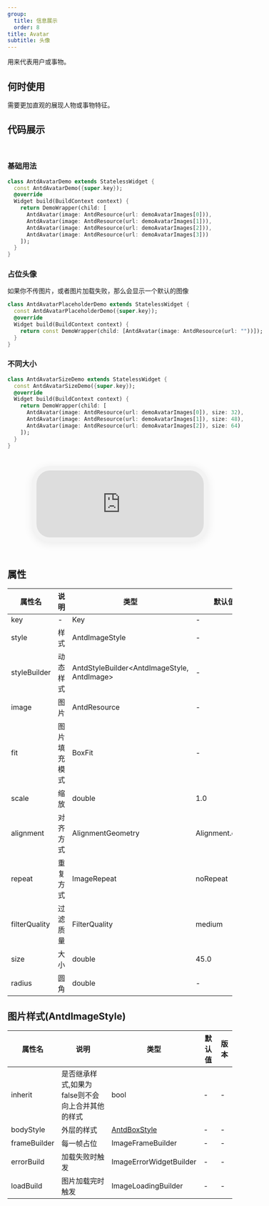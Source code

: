 ```yaml
---
group:
  title: 信息展示
  order: 8
title: Avatar
subtitle: 头像
---
```

用来代表用户或事物。
## 何时使用
需要更加直观的展现人物或事物特征。

## 代码展示

<div class='preview-container'>
<div>

### 基础用法


```dart
class AntdAvatarDemo extends StatelessWidget {
  const AntdAvatarDemo({super.key});
  @override
  Widget build(BuildContext context) {
    return DemoWrapper(child: [
      AntdAvatar(image: AntdResource(url: demoAvatarImages[0])),
      AntdAvatar(image: AntdResource(url: demoAvatarImages[1])),
      AntdAvatar(image: AntdResource(url: demoAvatarImages[2])),
      AntdAvatar(image: AntdResource(url: demoAvatarImages[3]))
    ]);
  }
}

```

### 占位头像

如果你不传图片，或者图片加载失败，那么会显示一个默认的图像

```dart
class AntdAvatarPlaceholderDemo extends StatelessWidget {
  const AntdAvatarPlaceholderDemo({super.key});
  @override
  Widget build(BuildContext context) {
    return const DemoWrapper(child: [AntdAvatar(image: AntdResource(url: ""))]);
  }
}

```

### 不同大小


```dart
class AntdAvatarSizeDemo extends StatelessWidget {
  const AntdAvatarSizeDemo({super.key});
  @override
  Widget build(BuildContext context) {
    return DemoWrapper(child: [
      AntdAvatar(image: AntdResource(url: demoAvatarImages[0]), size: 32),
      AntdAvatar(image: AntdResource(url: demoAvatarImages[1]), size: 48),
      AntdAvatar(image: AntdResource(url: demoAvatarImages[2]), size: 64)
    ]);
  }
}

```

</div>
<div class='phone-preview'>
<iframe src='http://localhost:49470/AntdAvatar'></iframe>
</div>
</div>

  <style>
.preview-container {
  display: flex;
  gap: 24px;
  margin: 32px 0;
  align-items: start;
}

.phone-preview {
  flex: 1;
  min-width: 375px;
  max-width: 375px;
  border: 10px solid #f3f3f3;
  border-radius: 40px;
  background: #fff;
  box-shadow: 0 4px 20px rgba(0, 0, 0, 0.08);
  overflow: hidden;
  height: 652px;
  width: 393px;
  position: sticky;
  top: 80px;
}

.phone-preview iframe {
  width: 100%;
  height: 100%;
  border: none;
}

.code-block {
  max-height: 100%;
  margin: 16px 0;
  overflow-y: scroll;
}

.dumi-default-source-code {
  margin: 0 !important;
}

.markdown .dumi-default-source-code >pre.prism-code {
  padding: 12px !important;
  font-size: 12px !important;
}

@media (max-width: 960px) {
  .preview-container {
    flex-direction: column;
  }
  
  .phone-preview {
    width: 100%;
    max-width: 375px;
    margin: 0 auto 24px;
    position: static;
  }
}

/* Dart 代码高亮主题 - 基于 VS Code 暗色主题优化 */
.prism-code {
  display: block;
  overflow-x: auto;
  padding: 1em;
  border-radius: 6px;
  font-family: 'Fira Code', 'Consolas', 'Monaco', monospace;
  font-size: 14px;
  line-height: 1.5;
  color: #d4d4d4;
  background: #1e1e1e;
}

/* 基础元素 */
.prism-code .hljs-keyword { color: #569cd6; font-weight: bold; }          /* 关键字 */
.prism-code .hljs-built_in { color: #4ec9b0; }                           /* 内置类型 */
.prism-code .hljs-type { color: #4ec9b0; }                               /* 类型声明 */
.prism-code .hljs-literal { color: #569cd6; }                            /* 字面量 */
.prism-code .hljs-number { color: #b5cea8; }                             /* 数字 */
.prism-code .hljs-string { color: #ce9178; }                             /* 字符串 */
.prism-code .hljs-comment { color: #6a9955; font-style: italic; }        /* 注释 */
.prism-code .hljs-meta { color: #9b9b9b; }                               /* 元信息 */

/* Dart 特有元素 */
.prism-code .hljs-constant { color: #4fc1ff; }                           /* const/final */
.prism-code .hljs-function { color: #dcdcaa; }                           /* 函数名 */
.prism-code .hljs-title.class_ { color: #4ec9b0; text-decoration: underline; } /* 类名 */
.prism-code .hljs-params { color: #9cdcfe; }                             /* 参数 */
.prism-code .hljs-variable { color: #9cdcfe; }                           /* 变量 */
.prism-code .hljs-annotation { color: #d4d4d4; background: #3a3a3a; }    /* 注解 */
.prism-code .hljs-punctuation { color: #d4d4d4; }                        /* 标点符号 */

/* 特殊增强 */
.prism-code .hljs-constructor { color: #c586c0; }                        /* 构造函数 */
.prism-code .hljs-named-parameter { color: #9cdcfe; font-style: italic; }/* 命名参数 */
.prism-code .hljs-generic { color: #4ec9b0; opacity: 0.8; }              /* 泛型符号 */
.prism-code .hljs-typedef { color: #4ec9b0; text-decoration: underline; }/* typedef */

/* 行号样式 (可选) */
.prism-code .hljs-ln-numbers {
  color: #858585;
  text-align: right;
  padding-right: 12px;
}
</style>

## 属性
| 属性名 | 说明 | 类型 | 默认值 | 版本 |
| --- | --- | --- | --- | --- |
| key | - | Key | - | - |
| style | 样式 | AntdImageStyle | - | - |
| styleBuilder | 动态样式 | AntdStyleBuilder&lt;AntdImageStyle, AntdImage&gt; | - | - |
| image | 图片 | AntdResource | - | - |
| fit | 图片填充模式 | BoxFit | - | - |
| scale | 缩放 | double | 1.0 | - |
| alignment | 对齐方式 | AlignmentGeometry | Alignment.center | - |
| repeat | 重复方式 | ImageRepeat | noRepeat | - |
| filterQuality | 过滤质量 | FilterQuality | medium | - |
| size | 大小 | double | 45.0 | - |
| radius | 圆角 | double | - | - |


## 图片样式(AntdImageStyle) <a id='AntdImageStyle'></a>

| 属性名 | 说明 | 类型 | 默认值 | 版本 |
| --- | --- | --- | --- | --- |
| inherit | 是否继承样式,如果为false则不会向上合并其他的样式 | bool | - | - |
| bodyStyle | 外层的样式 | [AntdBoxStyle](../components/antd-box/#AntdBoxStyle) | - | - |
| frameBuilder | 每一帧占位 | ImageFrameBuilder | - | - |
| errorBuild | 加载失败时触发 | ImageErrorWidgetBuilder | - | - |
| loadBuild | 图片加载完时触发 | ImageLoadingBuilder | - | - |


